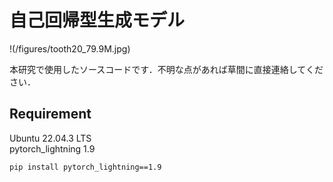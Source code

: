 # 自己回帰型生成モデル

!(/figures/tooth20_79.9M.jpg)


本研究で使用したソースコードです．不明な点があれば草間に直接連絡してください．

## Requirement

Ubuntu 22.04.3 LTS  
pytorch_lightning 1.9

```copy
pip install pytorch_lightning==1.9
```
